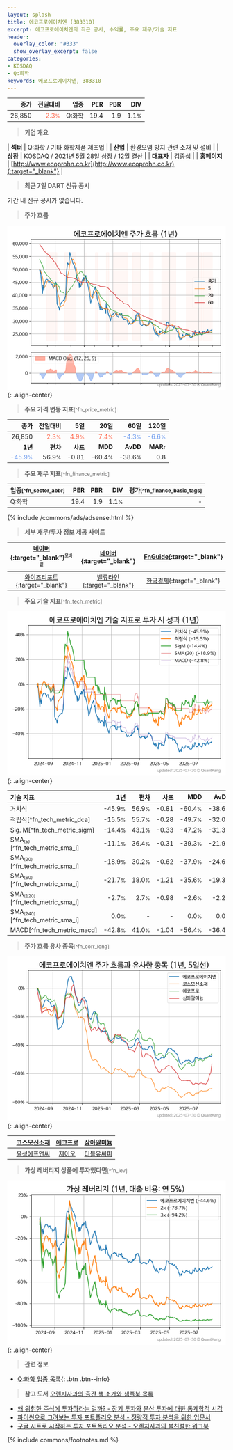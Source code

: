```yaml
---
layout: splash
title: 에코프로에이치엔 (383310)
excerpt: 에코프로에이치엔의 최근 공시, 수익률, 주요 재무/기술 지표
header:
  overlay_color: "#333"
  show_overlay_excerpt: false
categories:
- KOSDAQ
- Q:화학
keywords: 에코프로에이치엔, 383310
---
```


| **종가** | **전일대비** | **업종** | **PER** | **PBR** | **DIV** |
| -------: | -----------: | -------: | ------: | ------: | ------: |
| 26,850 | <span style="color: tomato">2.3<small>%</small></span> | Q:화학 | 19.4 | 1.9 | 1.1<small>%</small> |

<!-- more -->


> **기업 개요**<a id="company"></a>

| <span style="white-space:nowrap;">**섹터**</span> | Q:화학 / 기타 화학제품 제조업 |
| <span style="white-space:nowrap;">**산업**</span> | 환경오염 방지 관련 소재 및 설비 |
| <span style="white-space:nowrap;">**상장**</span> | KOSDAQ / 2021년 5월 28일 상장 / 12월 결산 |
| <span style="white-space:nowrap;">**대표자**</span> | 김종섭 |
| <span style="white-space:nowrap;">**홈페이지**</span> | [http://www.ecoprohn.co.kr](http://www.ecoprohn.co.kr){:target="_blank"} |


> **최근 7일 DART 신규 공시**<a id="dart"></a>

기간 내 신규 공시가 없습니다.


> **주가 흐름**<a id="price"></a>

![383310](/stock/images/383310.png){: .align-center}


> **주요 가격 변동 지표**<small>[^fn_price_metric]</small>

| **종가** | **전일대비** | **5일** | **20일** | **60일** | **120일** |
| -------: | -----------: | ------: | -------: | -------: | --------: |
| 26,850 | <span style="color: tomato">2.3<small>%</small></span> | <span style="color: tomato">4.9<small>%</small></span> | <span style="color: tomato">7.4<small>%</small></span> | <span style="color: cornflowerblue">-4.3<small>%</small></span> | <span style="color: cornflowerblue">-6.6<small>%</small></span> |
| **1년** | **편차** | **샤프** | **MDD** | **AvDD** | **MARr** |
| <span style="color: cornflowerblue">-45.9<small>%</small></span> | 56.9<small>%</small> | -0.81 | -60.4<small>%</small> | -38.6<small>%</small> | 0.8 |


> **주요 재무 지표**<small>[^fn_finance_metric]</small>

| **업종**<small>[^fn_sector_abbr]</small> | **PER** | **PBR** | **DIV** | **평가**<small>[^fn_finance_basic_tags]</small> |
| :--------------------------------------- | ------: | ------: | ------: | ----------------------------------------------: |
| Q:화학 | 19.4 | 1.9 | 1.1<small>%</small> | - |



{% include /commons/ads/adsense.html %}

> **세부 재무/투자 정보 제공 사이트**

| [네이버](https://m.stock.naver.com/domestic/stock/383310/finance/summary){:target="_blank"}<sup><small>모바일</small></sup> | [네이버](https://finance.naver.com/item/coinfo.naver?code=383310){:target="_blank"} | [FnGuide](https://comp.fnguide.com/SVO2/ASP/SVD_Invest.asp?gicode=A383310&MenuYn=Y){:target="_blank"} |
| :---: | :---: | :---: |
| [와이즈리포트](https://comp.wisereport.co.kr/company/c1040001.aspx?cmp_cd=383310){:target="_blank"} | [밸류라인](https://www.valueline.co.kr/finance/summary/383310){:target="_blank"} | [한국경제](https://markets.hankyung.com/stock/383310/financial-summary){:target="_blank"} |


> **주요 기술 지표**<small>[^fn_tech_metric]</small>


![383310](/stock/images/383310_tech.png){: .align-center}

| **기술 지표** | **1년** | **편차** | **샤프** | **MDD** | **AvDD** |
| :------------ | ------: | -----------: | -------: | ------: | -------: |
| 거치식 | -45.9<small>%</small> | 56.9<small>%</small> | -0.81 | -60.4<small>%</small> | -38.6<small>%</small> |
| 적립식[^fn_tech_metric_dca] | -15.5<small>%</small> | 55.7<small>%</small> | -0.28 | -49.7<small>%</small> | -32.0<small>%</small> |
| Sig. M[^fn_tech_metric_sigm] | -14.4<small>%</small> | 43.1<small>%</small> | -0.33 | -47.2<small>%</small> | -31.3<small>%</small> |
| SMA<small><sub>(5)</sub></small>[^fn_tech_metric_sma_i] | -11.1<small>%</small> | 36.4<small>%</small> | -0.31 | -39.3<small>%</small> | -21.9<small>%</small> |
| SMA<small><sub>(20)</sub></small>[^fn_tech_metric_sma_i] | -18.9<small>%</small> | 30.2<small>%</small> | -0.62 | -37.9<small>%</small> | -24.6<small>%</small> |
| SMA<small><sub>(60)</sub></small>[^fn_tech_metric_sma_i] | -21.7<small>%</small> | 18.0<small>%</small> | -1.21 | -35.6<small>%</small> | -19.3<small>%</small> |
| SMA<small><sub>(120)</sub></small>[^fn_tech_metric_sma_i] | -2.7<small>%</small> | 2.7<small>%</small> | -0.98 | -2.6<small>%</small> | -2.2<small>%</small> |
| SMA<small><sub>(240)</sub></small>[^fn_tech_metric_sma_i] | 0.0<small>%</small> | - | - | 0.0<small>%</small> | 0.0<small>%</small> |
| MACD[^fn_tech_metric_macd] | -42.8<small>%</small> | 41.0<small>%</small> | -1.04 | -56.4<small>%</small> | -36.4<small>%</small> |


> **주가 흐름 유사 종목**<a id="corr"></a><small>[^fn_corr_long]</small>

![383310](/stock/images/383310_corr.png){: .align-center}

|       | [코스모신소재](/005070/) | [에코프로](/086520/) | [삼아알미늄](/006110/) |
| :---: | :------------------------------------: | :------------------------------------: | :------------------------------------: |
|       | [윤성에프앤씨](/372170/) | [제이오](/418550/) | [더블유씨피](/393890/) |


> **가상 레버리지 상품에 투자했다면**<a id="2x"></a><small>[^fn_lev]</small>

![383310](/stock/images/383310_2x.png){: .align-center}


> **관련 정보**

- [Q:화학 업종 목록](/stats/sector/kosdaq_업종_화학_종목/){: .btn .btn--info}

> **참고 도서** [오렌지사과의 출간 책 소개와 샘플북 목록](https://kongdori.tistory.com/691)

- [왜 위험한 주식에 투자하라는 걸까? - 장기 투자와 분산 투자에 대한 통계학적 시각](https://kongdori.tistory.com/421)
- [파이썬으로 그려보는 투자 포트폴리오 분석  - 정량적 투자 분석을 위한 입문서](https://kongdori.tistory.com/643)
- [구글 시트로 시작하는 투자 포트폴리오 분석 - 오렌지사과의 불친절한 워크북](https://kongdori.tistory.com/449)


{% include commons/footnotes.md %}